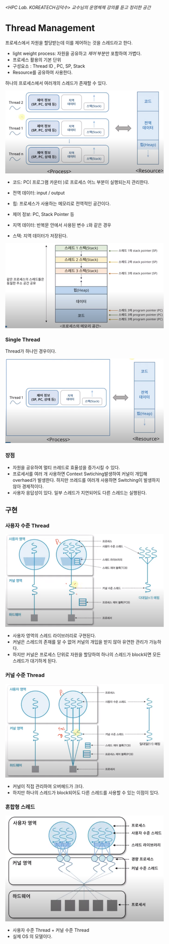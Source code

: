 *<HPC Lab. KOREATECH김덕수> 교수님의 운영체제 강의를 듣고 정리한 공간*
# Thread Management
프로세스에서 자원을 할당받는데 이를 제어하는 것을 스레드라고 한다.

- light weight process: 자원을 공유하고 *제어* 부분만 포함하여 가볍다.
- 프로세스 활용의 기본 단위 
- 구성요소 : Thread ID , PC, SP, Stack
- Resource를 공유하여 사용한다.

하나의 프로세스에서 여러개의 스레드가 존재할 수 있다.

![](../img/2021-09-11-10-34-52.png)

- 코드: PC( 프로그램 카운터 )로 프로세스 어느 부분이 실행되는지 관리한다.
- 전역 데이터: input / output
- 힙: 프로세스가 사용하는 메모리로 전역적인 공간이다.

- 제어 정보: PC, Stack Pointer 등
- 지역 데이터: 반복문 안에서 사용된 변수 `i`와 같은 경우
- 스택: 지역 데이터가 저장된다.

![](../img/2021-09-11-10-37-20.png)

### Single Thread
Thread가 하나인 경우이다.

![](../img/2021-09-11-10-40-11.png)


### 장점
- 자원을 공유하여 멀티 쓰레드로 효율성을 증가시킬 수 있다.
- 프로세서를 여러 개 사용하면 Context Swtiching발생하여 커널이 개입해 overhaed가 발생한다. 하지만 쓰레드를 여러개 사용하면 Switching이 발생하지 않아 경제적이다.
- 사용자 응답성이 있다. 일부 스레드가 지연되어도 다른 스레드는 실행된다.

## 구현

### 사용자 수준 Thread

![](../img/2021-09-11-10-59-25.png)

- 사용자 영역의 스레드 라이브러리로 구현된다. 
- 커널은 스레드의 존재를 알 수 없어 커널의 개입을 받지 않아 유연한 관리가 가능하다.
- 하지만 커널은 프로세스 단위로 자원을 할당하여 하나의 스레드가 block되면 모든 스레드가 대기하게 된다.

### 커널 수준 Thread

![](../img/2021-09-11-10-59-56.png)

- 커널이 직접 관리하여 오버헤드가 크다. 
- 하지만 하나의 스레드가 block되어도 다른 스레드를 사용할 수 있는 이점이 있다.

### 혼합형 스레드

![](../img/2021-09-11-11-01-18.png)

- 사용자 수준 Thread + 커널 수준 Thread
- 실제 OS 의 모델이다.

